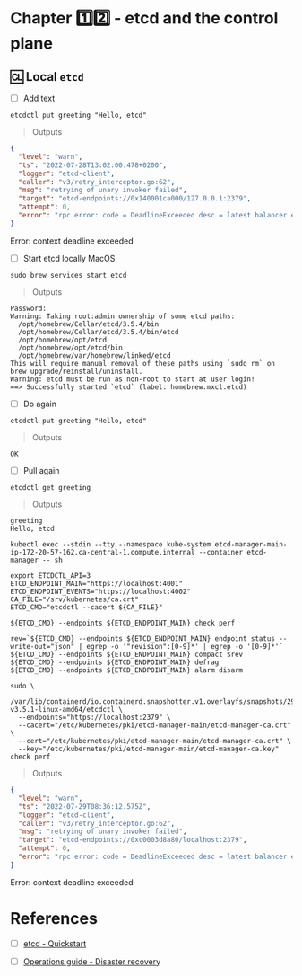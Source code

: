 # Chapter :one::two: - etcd and the control plane


## :cl: Local `etcd`

- [ ] Add text

```
etcdctl put greeting "Hello, etcd"
```
> Outputs
```json
{
  "level": "warn",
  "ts": "2022-07-28T13:02:00.478+0200",
  "logger": "etcd-client",
  "caller": "v3/retry_interceptor.go:62",
  "msg": "retrying of unary invoker failed",
  "target": "etcd-endpoints://0x140001ca000/127.0.0.1:2379",
  "attempt": 0,
  "error": "rpc error: code = DeadlineExceeded desc = latest balancer error: last connection error: connection error: desc = \"transport: Error while dialing dial tcp 127.0.0.1:2379: connect: connection refused\""
}
```
Error: context deadline exceeded

- [ ] Start etcd locally MacOS

```
sudo brew services start etcd
```
> Outputs
```
Password:
Warning: Taking root:admin ownership of some etcd paths:
  /opt/homebrew/Cellar/etcd/3.5.4/bin
  /opt/homebrew/Cellar/etcd/3.5.4/bin/etcd
  /opt/homebrew/opt/etcd
  /opt/homebrew/opt/etcd/bin
  /opt/homebrew/var/homebrew/linked/etcd
This will require manual removal of these paths using `sudo rm` on
brew upgrade/reinstall/uninstall.
Warning: etcd must be run as non-root to start at user login!
==> Successfully started `etcd` (label: homebrew.mxcl.etcd)
```

- [ ] Do again

```
etcdctl put greeting "Hello, etcd"
```
> Outputs
```
OK
```

- [ ] Pull again

```
etcdctl get greeting    
```
> Outputs
```
greeting
Hello, etcd
```

```
kubectl exec --stdin --tty --namespace kube-system etcd-manager-main-ip-172-20-57-162.ca-central-1.compute.internal --container etcd-manager -- sh
```


```
export ETCDCTL_API=3
ETCD_ENDPOINT_MAIN="https://localhost:4001"
ETCD_ENDPOINT_EVENTS="https://localhost:4002"
CA_FILE="/srv/kubernetes/ca.crt"
ETCD_CMD="etcdctl --cacert ${CA_FILE}"
```

```
${ETCD_CMD} --endpoints ${ETCD_ENDPOINT_MAIN} check perf
```

```
rev=`${ETCD_CMD} --endpoints ${ETCD_ENDPOINT_MAIN} endpoint status --write-out="json" | egrep -o '"revision":[0-9]*' | egrep -o '[0-9]*'`
${ETCD_CMD} --endpoints ${ETCD_ENDPOINT_MAIN} compact $rev
${ETCD_CMD} --endpoints ${ETCD_ENDPOINT_MAIN} defrag
${ETCD_CMD} --endpoints ${ETCD_ENDPOINT_MAIN} alarm disarm
```

```
sudo \
  /var/lib/containerd/io.containerd.snapshotter.v1.overlayfs/snapshots/29/fs/opt/etcd-v3.5.1-linux-amd64/etcdctl \
  --endpoints="https://localhost:2379" \
  --cacert="/etc/kubernetes/pki/etcd-manager-main/etcd-manager-ca.crt" \
  --cert="/etc/kubernetes/pki/etcd-manager-main/etcd-manager-ca.crt" \
  --key="/etc/kubernetes/pki/etcd-manager-main/etcd-manager-ca.key" check perf
```
> Outputs
```json
{
  "level": "warn",
  "ts": "2022-07-29T08:36:12.575Z",
  "logger": "etcd-client",
  "caller": "v3/retry_interceptor.go:62",
  "msg": "retrying of unary invoker failed",
  "target": "etcd-endpoints://0xc0003d8a80/localhost:2379",
  "attempt": 0,
  "error": "rpc error: code = DeadlineExceeded desc = latest balancer error: last connection error: connection error: desc = \"transport: Error while dialing dial tcp 127.0.0.1:2379: connect: connection refused\""
}
```
Error: context deadline exceeded

# References

- [ ] [etcd - Quickstart](https://etcd.io/docs/v3.5/quickstart/)

- [ ] [Operations guide - Disaster recovery](https://etcd.io/docs/v3.5/op-guide/recovery)
